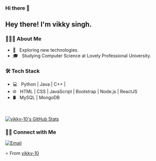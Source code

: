 ### Hi there 👋
 <h2> Hey there! I'm vikky singh.</h2>

<h3> 👨🏻‍💻 About Me </h3>

- 🤔 &nbsp; Exploring new technologies.
- 🎓 &nbsp; Studying Computer Science  at Lovely Professional University.
 
<h3>🛠 Tech Stack</h3>

- 💻 &nbsp; Python | Java | C++ | 
- 🌐 &nbsp; HTML | CSS | JavaScript | Bootstrap | Node.js | ReactJS
- 🛢 &nbsp; MySQL | MongoDB
 
 

<br/>

[![ vikky-10's GitHub Stats](https://github-readme-stats.vercel.app/api?username=vikky-10&show_icons=true)](https://github.com/vikky-10)

<h3> 🤝🏻 Connect with Me </h3>

<p align="center">
 
<a href="vikkyhp0007@gmail.com"><img alt="Email" src="https://img.shields.io/badge/Email- vikkyhp0007@gmail.com-blue?style=flat-square&logo=gmail"></a>
</p>

⭐️ From [vikky-10](https://github.com/vikky-10)
